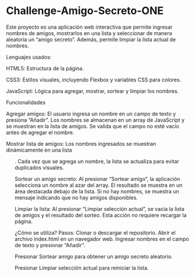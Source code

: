 # Challenge-Amigo-Secreto-ONE

Este proyecto es una aplicación web interactiva que permite ingresar nombres de amigos, mostrarlos en una lista y seleccionar de manera aleatoria un “amigo secreto”. Además, permite limpiar la lista actual de nombres.

Lenguajes usados:

HTML5: Estructura de la página.

CSS3: Estilos visuales, incluyendo Flexbox y variables CSS para colores.

JavaScript: Lógica para agregar, mostrar, sortear y limpiar los nombres.

Funcionalidades

Agregar amigos: 
El usuario ingresa un nombre en un campo de texto y presiona “Añadir”.
Los nombres se almacenan en un array de JavaScript y se muestran en la lista de amigos. 
Se valida que el campo no esté vacío antes de agregar el nombre.

Mostrar lista de amigos: 
Los nombres ingresados se muestran dinámicamente en una lista <ul>.
Cada vez que se agrega un nombre, la lista se actualiza para evitar duplicados visuales.

Sortear un amigo secreto:
Al presionar “Sortear amigo”, la aplicación selecciona un nombre al azar del array.
El resultado se muestra en un área destacada debajo de la lista.
Si no hay nombres, se muestra un mensaje indicando que no hay amigos disponibles.

Limpiar la lista:
Al presionar “Limpiar selección actual”, se vacía la lista de amigos y el resultado del sorteo.
Esta acción no requiere recargar la página.

¿Cómo se utiliza? Pasos:
Clonar o descargar el repositorio.
Abrir el archivo index.html en un navegador web.
Ingresar nombres en el campo de texto y presionar “Añadir”.

Presionar Sortear amigo para obtener un amigo secreto aleatorio.

Presionar Limpiar selección actual para reiniciar la lista.
